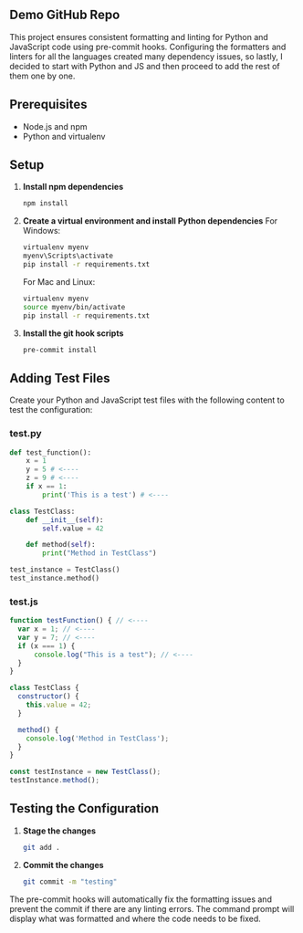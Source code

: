 ## Demo GitHub Repo

This project ensures consistent formatting and linting for Python and JavaScript code using pre-commit hooks. Configuring the formatters and linters for all the languages created many dependency issues, so lastly, I decided to start with Python and JS and then proceed to add the rest of them one by one.

## Prerequisites

- Node.js and npm
- Python and virtualenv

## Setup

1. **Install npm dependencies**
    ```bash
    npm install
    ```

2. **Create a virtual environment and install Python dependencies**
   For Windows:
    ```bash
    virtualenv myenv
    myenv\Scripts\activate
    pip install -r requirements.txt
    ```
    For Mac and Linux:
    ```bash
    virtualenv myenv
    source myenv/bin/activate
    pip install -r requirements.txt
    ```
3. **Install the git hook scripts**
    ```bash
    pre-commit install
    ```

## Adding Test Files

Create your Python and JavaScript test files with the following content to test the configuration:

### test.py
```python
def test_function():
    x = 1
    y = 5 # <----
    z = 9 # <----
    if x == 1:
        print('This is a test') # <----

class TestClass:
    def __init__(self):
        self.value = 42

    def method(self):
        print("Method in TestClass")

test_instance = TestClass()
test_instance.method()
```

### test.js
```javascript
function testFunction() { // <----
  var x = 1; // <----
  var y = 7; // <----
  if (x === 1) {
      console.log("This is a test"); // <----
  }
}

class TestClass {
  constructor() {
    this.value = 42;
  }

  method() {
    console.log('Method in TestClass');
  }
}

const testInstance = new TestClass();
testInstance.method();
```

## Testing the Configuration

1. **Stage the changes**
    ```bash
    git add .
    ```

2. **Commit the changes**
    ```bash
    git commit -m "testing"
    ```

The pre-commit hooks will automatically fix the formatting issues and prevent the commit if there are any linting errors. The command prompt will display what was formatted and where the code needs to be fixed.
